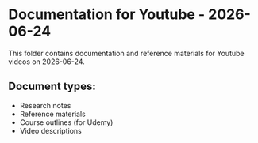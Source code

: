 # Documentation for Youtube - 2026-06-24

This folder contains documentation and reference materials for Youtube videos on 2026-06-24.

## Document types:
- Research notes
- Reference materials
- Course outlines (for Udemy)
- Video descriptions
